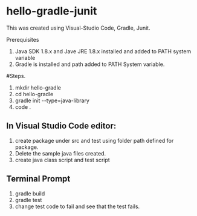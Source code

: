 # hello-gradle-junit
This was created using Visual-Studio Code, Gradle, Junit.

Prerequisites
1. Java SDK 1.8.x and Jave JRE 1.8.x installed and added to PATH system variable
2. Gradle is installed and path added to PATH System variable.


#Steps.

1. mkdir hello-gradle
2. cd hello-gradle
3. gradle init --type=java-library
4. code .

## In Visual Studio Code editor:

1. create package under src and test using folder path defined for package.
2. Delete the sample java files created.
3. create java class script and test script

## Terminal Prompt
1. gradle build
2. gradle test
3. change test code to fail and see that the test fails.


